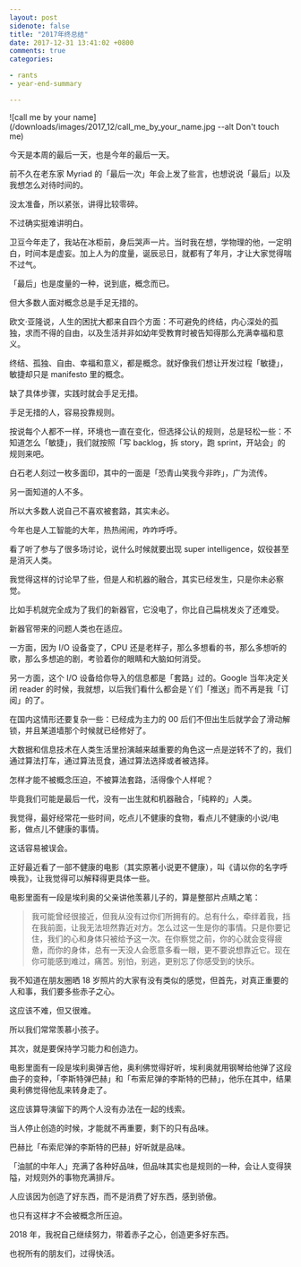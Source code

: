 ```yaml
---
layout: post
sidenote: false
title: "2017年终总结"
date: 2017-12-31 13:41:02 +0800
comments: true
categories:

- rants
- year-end-summary

---
```


![call me by your name](/downloads/images/2017_12/call_me_by_your_name.jpg --alt Don't touch me)

今天是本周的最后一天，也是今年的最后一天。

前不久在老东家 Myriad 的「最后一次」年会上发了些言，也想说说「最后」以及我想怎么对待时间的。

没太准备，所以紧张，讲得比较零碎。

不过确实挺难讲明白。

卫豆今年走了，我站在冰柜前，身后哭声一片。当时我在想，学物理的他，一定明白，时间本是虚妄。加上人为的度量，诞辰忌日，就都有了年月，才让大家觉得喘不过气。

「最后」也是度量的一种，说到底，概念而已。

但大多数人面对概念总是手足无措的。

欧文·亚隆说，人生的困扰大都来自四个方面：不可避免的终结，内心深处的孤独，求而不得的自由，以及生活并非如幼年受教育时被告知得那么充满幸福和意义。

终结、孤独、自由、幸福和意义，都是概念。就好像我们想让开发过程「敏捷」，敏捷却只是 manifesto 里的概念。

缺了具体步骤，实践时就会手足无措。

手足无措的人，容易投靠规则。

按说每个人都不一样，环境也一直在变化，但选择公认的规则，总是轻松一些：不知道怎么「敏捷」，我们就按照「写 backlog，拆 story，跑 sprint，开站会」的规则来吧。

白石老人刻过一枚多面印，其中的一面是「恐青山笑我今非昨」，广为流传。

另一面知道的人不多。

所以大多数人说自己不喜欢被套路，其实未必。

今年也是人工智能的大年，热热闹闹，咋咋呼呼。

看了听了参与了很多场讨论，说什么时候就要出现 super intelligence，奴役甚至是消灭人类。

我觉得这样的讨论早了些，但是人和机器的融合，其实已经发生，只是你未必察觉。

比如手机就完全成为了我们的新器官，它没电了，你比自己扁桃发炎了还难受。

新器官带来的问题人类也在适应。

一方面，因为 I/O 设备变了，CPU 还是老样子，那么多想看的书，那么多想听的歌，那么多想追的剧，考验着你的眼睛和大脑如何消受。

另一方面，这个 I/O 设备给你导入的信息都是「套路」过的。Google 当年决定关闭 reader 的时候，我就想，以后我们看什么都会是丫们「推送」而不再是我「订阅」的了。

在国内这情形还要复杂一些：已经成为主力的 00 后们不但出生后就学会了滑动解锁，并且某道墙那个时候就已经修好了。

大数据和信息技术在人类生活里扮演越来越重要的角色这一点是逆转不了的，我们通过算法打车，通过算法觅食，通过算法选择或者被选择。

怎样才能不被概念压迫，不被算法套路，活得像个人样呢？

毕竟我们可能是最后一代，没有一出生就和机器融合，「纯粹的」人类。

我觉得，最好经常花一些时间，吃点儿不健康的食物，看点儿不健康的小说/电影，做点儿不健康的事情。

这话容易被误会。

正好最近看了一部不健康的电影（其实原著小说更不健康），叫《请以你的名字呼唤我》，让我觉得可以解释得更具体一些。

电影里面有一段是埃利奥的父亲讲他羡慕儿子的，算是整部片点睛之笔：

> 我可能曾经很接近，但我从没有过你们所拥有的。总有什么，牵绊着我，挡在我前面，让我无法坦然靠近对方。怎么过这一生是你的事情。只是你要记住，我们的心和身体只被给予这一次。在你察觉之前，你的心就会变得疲惫，而你的身体，总有一天没人会愿意多看一眼，更不要说想靠近它。现在你可能感到难过，痛苦。别怕，别逃，更别忘了你感受到的快乐。

我不知道在朋友圈晒 18 岁照片的大家有没有类似的感觉，但首先，对真正重要的人和事，我们要多些赤子之心。

这应该不难，但又很难。

所以我们常常羡慕小孩子。

其次，就是要保持学习能力和创造力。

电影里面有一段是埃利奥弹吉他，奥利佛觉得好听，埃利奥就用钢琴给他弹了这段曲子的变种，「李斯特弹巴赫」和「布索尼弹的李斯特的巴赫」，他乐在其中，结果奥利佛觉得他乱来转身走了。

这应该算导演留下的两个人没有办法在一起的线索。

当人停止创造的时候，才能就不再重要，剩下的只有品味。

巴赫比「布索尼弹的李斯特的巴赫」好听就是品味。

「油腻的中年人」充满了各种好品味，但品味其实也是规则的一种，会让人变得狭隘，对规则外的事物充满排斥。

人应该因为创造了好东西，而不是消费了好东西，感到骄傲。

也只有这样才不会被概念所压迫。

2018 年，我祝自己继续努力，带着赤子之心，创造更多好东西。

也祝所有的朋友们，过得快活。



